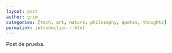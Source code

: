 ```yaml
---
layout: post
author: grim
categories: [tech, art, nature, philosophy, quotes, thoughts]
permalink: introduction-r.html
---
```

Post de prueba.
